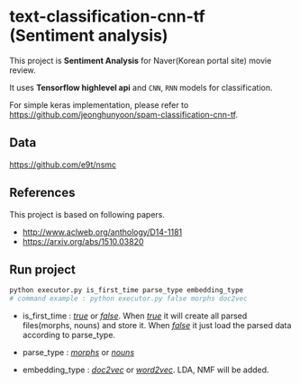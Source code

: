 # text-classification-cnn-tf (Sentiment analysis)

This project is **Sentiment Analysis** for Naver(Korean portal site) movie review.

It uses **Tensorflow highlevel api** and `CNN`, `RNN` models for classification.

For simple keras implementation, please refer to 
https://github.com/jeonghunyoon/spam-classification-cnn-tf.



## Data
https://github.com/e9t/nsmc


## References
This project is based on following papers.
- http://www.aclweb.org/anthology/D14-1181
- https://arxiv.org/abs/1510.03820


## Run project
```python
python executor.py is_first_time parse_type embedding_type
# command example : python executor.py false morphs doc2vec
```
- is_first_time : <U>*true*</U> or <U>*false*</U>. When <U>*true*</U> it will create all parsed files(morphs, nouns) 
and store it. When <U>*false*</U> it just load the parsed data according to parse_type.

- parse_type : <U>*morphs*</U> or <U>*nouns*</U>

- embedding_type : <U>*doc2vec*</U> or <U>*word2vec*</U>. LDA, NMF will be added.
